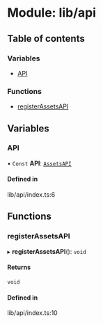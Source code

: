 # Module: lib/api

## Table of contents

### Variables

- [API](../wiki/lib.api#api-1)

### Functions

- [registerAssetsAPI](../wiki/lib.api#registerassetsapi-1)

## Variables

### API

• `Const` **API**: [`AssetsAPI`](../wiki/index.AssetsAPI)

#### Defined in

lib/api/index.ts:6

## Functions

### registerAssetsAPI

▸ **registerAssetsAPI**(): `void`

#### Returns

`void`

#### Defined in

lib/api/index.ts:10
